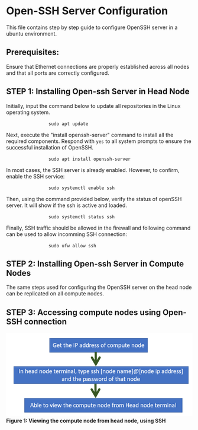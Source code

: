 

# Open-SSH Server Configuration
This file contains step by step guide to configure OpenSSH server in a ubuntu environment.

## Prerequisites:
Ensure that Ethernet connections are properly established across all nodes and that all ports are correctly configured.

## STEP 1: Installing Open-ssh Server in Head Node
Initially, input the command below to update all repositories in the Linux operating system.

                    sudo apt update

Next, execute the "install openssh-server" command to install all the required components. Respond with `yes` to all system prompts to ensure the successful installation of OpenSSH.

                    sudo apt install openssh-server

In most cases, the SSH server is already enabled. However, to confirm, enable the SSH service:

                    sudo systemctl enable ssh

Then, using the command provided below, verify the status of openSSH server. It will show if the ssh is active and loaded.

                    sudo systemctl status ssh     

Finally, SSH traffic should be allowed in the firewall and following command can be used to allow incomming SSH connection:

                    sudo ufw allow ssh

## STEP 2: Installing Open-ssh Server in Compute Nodes
The same steps used for configuring the OpenSSH server on the head node can be replicated on all compute nodes.

## STEP 3: Accessing compute nodes using Open-SSH connection

![access SSH](pictures/access-SSH.png)<br>
<b>Figure 1: Viewing the compute node from head node, using SSH</b>
<br><br>


